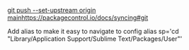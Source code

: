 [git push --set-upstream origin main](https://packagecontrol.io/docs/syncing#git)https://packagecontrol.io/docs/syncing#git

Add alias to make it easy to navigate to config
alias sp='cd "Library/Application Support/Sublime Text/Packages/User"'